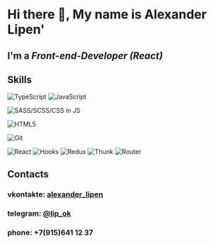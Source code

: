 # Hi there 👋, My name is Alexander Lipen'
## I'm a *Front-end-Developer (React)*

## Skills
![TypeScript](https://img.shields.io/badge/-TypeScript-green)
![JavaScript](https://img.shields.io/badge/-JavaScript-green)

![SASS/SCSS/CSS in JS](https://img.shields.io/badge/-CSS3-blue)


![HTML5](https://img.shields.io/badge/-HTML5-red)

![Git](https://img.shields.io/badge/-Git-white)

![React](https://img.shields.io/badge/-React-orange)
![Hooks](https://img.shields.io/badge/-Hooks-orange)
![Redux](https://img.shields.io/badge/-Redux-orange)
![Thunk](https://img.shields.io/badge/-Thunk-orange)
![Router](https://img.shields.io/badge/-Router-orange)





## Contacts
### vkontakte: [alexander_lipen](https://vk.com/alexander_lipen)
### telegram: [@lip_ok](https://t.me/lip_ok)
### phone: +7(915)641 12 37




 

<!--
**Lip-ok/Lip-ok** is a ✨ _special_ ✨ repository because its `README.md` (this file) appears on your GitHub profile.

Here are some ideas to get you started:

- 🔭 I’m currently working on ...
- 🌱 I’m currently learning ...
- 👯 I’m looking to collaborate on ...
- 🤔 I’m looking for help with ...
- 💬 Ask me about ...
- 📫 How to reach me: ...
- 😄 Pronouns: ...
- ⚡ Fun fact: ...
-->
